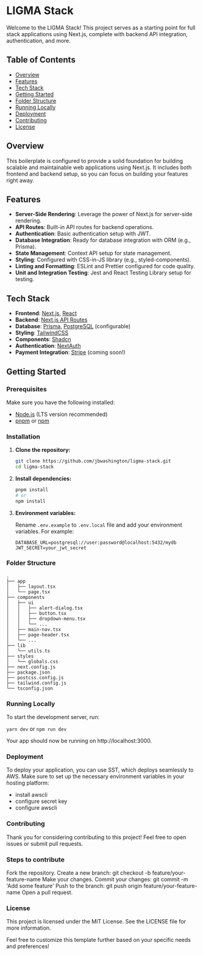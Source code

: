 # LIGMA Stack

Welcome to the LIGMA Stack! This project serves as a starting point for full stack applications using Next.js, complete with backend API integration, authentication, and more.

## Table of Contents

- [Overview](#overview)
- [Features](#features)
- [Tech Stack](#tech-stack)
- [Getting Started](#getting-started)
- [Folder Structure](#folder-structure)
- [Running Locally](#running-locally)
- [Deployment](#deployment)
- [Contributing](#contributing)
- [License](#license)

## Overview

This boilerplate is configured to provide a solid foundation for building scalable and maintainable web applications using Next.js. It includes both frontend and backend setup, so you can focus on building your features right away.

## Features

- **Server-Side Rendering**: Leverage the power of Next.js for server-side rendering.
- **API Routes**: Built-in API routes for backend operations.
- **Authentication**: Basic authentication setup with JWT.
- **Database Integration**: Ready for database integration with ORM (e.g., Prisma).
- **State Management**: Context API setup for state management.
- **Styling**: Configured with CSS-in-JS library (e.g., styled-components).
- **Linting and Formatting**: ESLint and Prettier configured for code quality.
- **Unit and Integration Testing**: Jest and React Testing Library setup for testing.

## Tech Stack

- **Frontend**: [Next.js](https://nextjs.org/), [React](https://reactjs.org/)
- **Backend**: [Next.js API Routes](https://nextjs.org/docs/api-routes/introduction)
- **Database**: [Prisma](https://www.prisma.io/), [PostgreSQL](https://www.postgresql.org/) (configurable)
- **Styling**: [TailwindCSS](https://tailwindcss.com/)
- **Components**: [Shadcn](https://ui.shadcn.com/)
- **Authentication**: [NextAuth](https://next-auth.js.org/)
- **Payment Integration**: [Stripe](https://stripe.com/) (coming soon!)

## Getting Started

### Prerequisites

Make sure you have the following installed:

- [Node.js](https://nodejs.org/) (LTS version recommended)
- [pnpm](https://pnpm.io/) or [npm](https://www.npmjs.com/)

### Installation

1. **Clone the repository:**

   ```sh
   git clone https://github.com/jbwashington/ligma-stack.git
   cd ligma-stack
   ```

2. **Install dependencies:**

   ```sh
   pnpm install
   # or
   npm install
   ```

3. **Environment variables:**

   Rename `.env.example` to `.env.local` file and add your environment variables. For example:

   ```env
   DATABASE_URL=postgresql://user:password@localhost:5432/mydb
   JWT_SECRET=your_jwt_secret
   ```

### Folder Structure

```plaintext
.
├── app
│   ├── layout.tsx
│   └── page.tsx
├── components
│   ├── ui
│   │   ├── alert-dialog.tsx
│   │   ├── button.tsx
│   │   ├── dropdown-menu.tsx
│   │   └── ...
│   ├── main-nav.tsx
│   ├── page-header.tsx
│   └── ...
├── lib
│   └── utils.ts
├── styles
│   └── globals.css
├── next.config.js
├── package.json
├── postcss.config.js
├── tailwind.config.js
└── tsconfig.json
```

### Running Locally

To start the development server, run:

`yarn dev` or `npm run dev`

Your app should now be running on http://localhost:3000.

### Deployment

To deploy your application, you can use SST, which deploys seamlessly to AWS. Make sure to set up the necessary environment variables in your hosting platform:

- install awscli
- configure secret key
- configure awscli

### Contributing

Thank you for considering contributing to this project! Feel free to open issues or submit pull requests.

### Steps to contribute

Fork the repository.
Create a new branch: git checkout -b feature/your-feature-name
Make your changes.
Commit your changes: git commit -m 'Add some feature'
Push to the branch: git push origin feature/your-feature-name
Open a pull request.

### License

This project is licensed under the MIT License. See the LICENSE file for more information.

Feel free to customize this template further based on your specific needs and preferences!

